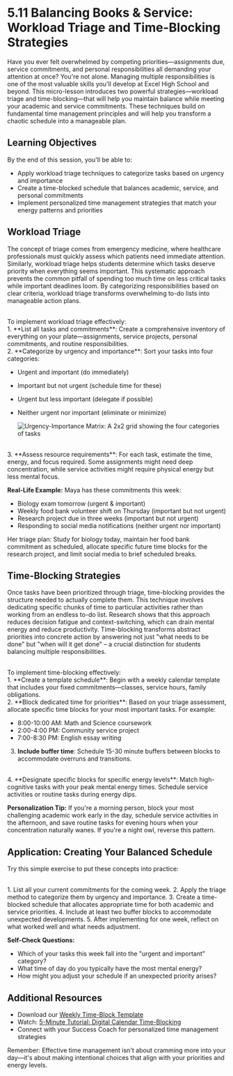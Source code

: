 # 5.11 Balancing Books & Service: Workload Triage and Time-Blocking Strategies

Have you ever felt overwhelmed by competing priorities—assignments due, service commitments, and personal responsibilities all demanding your attention at once? You're not alone. Managing multiple responsibilities is one of the most valuable skills you'll develop at Excel High School and beyond. This micro-lesson introduces two powerful strategies—workload triage and time-blocking—that will help you maintain balance while meeting your academic and service commitments. These techniques build on fundamental time management principles and will help you transform a chaotic schedule into a manageable plan.
## Learning Objectives

By the end of this session, you'll be able to:
- Apply workload triage techniques to categorize tasks based on urgency and importance
- Create a time-blocked schedule that balances academic, service, and personal commitments
- Implement personalized time management strategies that match your energy patterns and priorities


## Workload Triage

The concept of triage comes from emergency medicine, where healthcare professionals must quickly assess which patients need immediate attention. Similarly, workload triage helps students determine which tasks deserve priority when everything seems important. This systematic approach prevents the common pitfall of spending too much time on less critical tasks while important deadlines loom. By categorizing responsibilities based on clear criteria, workload triage transforms overwhelming to-do lists into manageable action plans.

<br/>
To implement workload triage effectively:

<br/>
1. **List all tasks and commitments**: Create a comprehensive inventory of everything on your plate—assignments, service projects, personal commitments, and routine responsibilities.

<br/>
2. **Categorize by urgency and importance**: Sort your tasks into four categories:

- Urgent and important (do immediately)
- Important but not urgent (schedule time for these)
- Urgent but less important (delegate if possible)
- Neither urgent nor important (eliminate or minimize)

   ![Urgency-Importance Matrix: A 2x2 grid showing the four categories of tasks](https://example.com/urgency-importance-matrix.jpg)

<br/>
3. **Assess resource requirements**: For each task, estimate the time, energy, and focus required. Some assignments might need deep concentration, while service activities might require physical energy but less mental focus.

**Real-Life Example:**
Maya has these commitments this week:

- Biology exam tomorrow (urgent & important)
- Weekly food bank volunteer shift on Thursday (important but not urgent)
- Research project due in three weeks (important but not urgent)
- Responding to social media notifications (neither urgent nor important)

Her triage plan: Study for biology today, maintain her food bank commitment as scheduled, allocate specific future time blocks for the research project, and limit social media to brief scheduled breaks.

## Time-Blocking Strategies

Once tasks have been prioritized through triage, time-blocking provides the structure needed to actually complete them. This technique involves dedicating specific chunks of time to particular activities rather than working from an endless to-do list. Research shows that this approach reduces decision fatigue and context-switching, which can drain mental energy and reduce productivity. Time-blocking transforms abstract priorities into concrete action by answering not just "what needs to be done" but "when will it get done" – a crucial distinction for students balancing multiple responsibilities.

<br/>
To implement time-blocking effectively:

<br/>
1. **Create a template schedule**: Begin with a weekly calendar template that includes your fixed commitments—classes, service hours, family obligations.

<br/>
2. **Block dedicated time for priorities**: Based on your triage assessment, allocate specific time blocks for your most important tasks. For example:

- 8:00-10:00 AM: Math and Science coursework
- 2:00-4:00 PM: Community service project
- 7:00-8:30 PM: English essay writing

3. **Include buffer time**: Schedule 15-30 minute buffers between blocks to accommodate overruns and transitions.

<br/>
4. **Designate specific blocks for specific energy levels**: Match high-cognitive tasks with your peak mental energy times. Schedule service activities or routine tasks during energy dips.

**Personalization Tip:** If you're a morning person, block your most challenging academic work early in the day, schedule service activities in the afternoon, and save routine tasks for evening hours when your concentration naturally wanes. If you're a night owl, reverse this pattern.

## Application: Creating Your Balanced Schedule

Try this simple exercise to put these concepts into practice:

<br/>
1. List all your current commitments for the coming week.
2. Apply the triage method to categorize them by urgency and importance.
3. Create a time-blocked schedule that allocates appropriate time for both academic and service priorities.
4. Include at least two buffer blocks to accommodate unexpected developments.
5. After implementing for one week, reflect on what worked well and what needs adjustment.

**Self-Check Questions:**
- Which of your tasks this week fall into the "urgent and important" category?
- What time of day do you typically have the most mental energy?
- How might you adjust your schedule if an unexpected priority arises?

## Additional Resources

- Download our [Weekly Time-Block Template](https://example.com/template)
- Watch: [5-Minute Tutorial: Digital Calendar Time-Blocking](https://example.com/video)
- Connect with your Success Coach for personalized time management strategies

Remember: Effective time management isn't about cramming more into your day—it's about making intentional choices that align with your priorities and energy levels.
